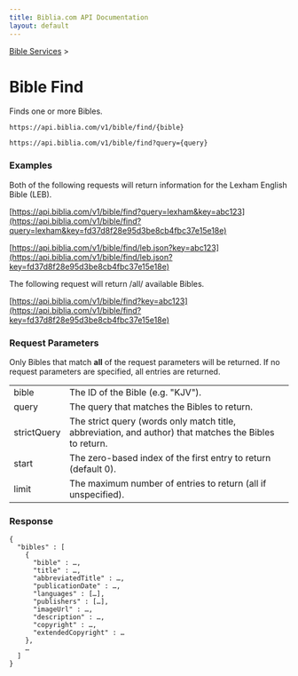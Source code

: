 ```yaml
---
title: Biblia.com API Documentation
layout: default
---
```

[Bible Services](Bible_Services) >

# Bible Find

Finds one or more Bibles.

```
https://api.biblia.com/v1/bible/find/{bible}

https://api.biblia.com/v1/bible/find?query={query}
```

### Examples

Both of the following requests will return information for the Lexham English Bible (LEB).

[https://api.biblia.com/v1/bible/find?query=lexham&key=abc123](https://api.biblia.com/v1/bible/find?query=lexham&key=fd37d8f28e95d3be8cb4fbc37e15e18e)

[https://api.biblia.com/v1/bible/find/leb.json?key=abc123](https://api.biblia.com/v1/bible/find/leb.json?key=fd37d8f28e95d3be8cb4fbc37e15e18e)

The following request will return /all/ available Bibles.

[https://api.biblia.com/v1/bible/find?key=abc123](https://api.biblia.com/v1/bible/find?key=fd37d8f28e95d3be8cb4fbc37e15e18e)

### Request Parameters

Only Bibles that match **all** of the request parameters will be returned. If no request parameters are specified, all entries are returned.

<table>
<tr><td> bible </td><td> The ID of the Bible (e.g. "KJV"). </td></tr>
<tr><td> query </td><td> The query that matches the Bibles to return. </td></tr>
<tr><td> strictQuery </td><td> The strict query (words only match title, abbreviation, and author) that matches the Bibles to return. </td></tr>
<tr><td> start </td><td> The zero-based index of the first entry to return (default 0). </td></tr>
<tr><td> limit </td><td> The maximum number of entries to return (all if unspecified). </td></tr>
</table>

### Response

```
{
  "bibles" : [
    {
      "bible" : …,
      "title" : …,
      "abbreviatedTitle" : …,
      "publicationDate" : …,
      "languages" : […],
      "publishers" : […],
      "imageUrl" : …,
      "description" : …,
      "copyright" : …,
      "extendedCopyright" : …
    },
    …
  ]
}
```
